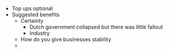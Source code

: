 - Top ups optional
- Suggested benefits
	- Certainty
		- Dutch government collapsed but there was little fallout
		- Industry
	- How do you give businesses stability
	-